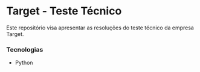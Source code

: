 # Target - Teste Técnico

Este repositório visa apresentar as resoluções do teste técnico da empresa Target.

### Tecnologias

- Python
